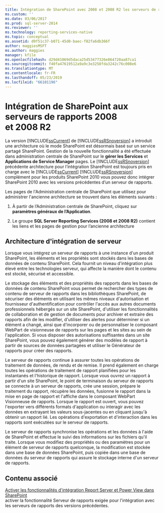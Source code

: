 ```yaml
---
title: Intégration de SharePoint avec 2008 et 2008 R2 les serveurs de rapports | Microsoft Docs
ms.custom: ''
ms.date: 03/06/2017
ms.prod: sql-server-2014
ms.reviewer: ''
ms.technology: reporting-services-native
ms.topic: conceptual
ms.assetid: d9f51c37-b071-45d0-baec-f82fa6db366f
author: maggiesMSFT
ms.author: maggies
manager: kfile
ms.openlocfilehash: d29d41069d5daca25d53477326e864720aa87ca1
ms.sourcegitcommit: f40fa47619512a9a9c3e3258fda3242c76c008e6
ms.translationtype: MT
ms.contentlocale: fr-FR
ms.lasthandoff: 05/23/2019
ms.locfileid: "66101196"
---
```

# <a name="sharepoint-integration-with-2008-and-2008-r2--report-servers"></a>Intégration de SharePoint aux serveurs de rapports 2008 et 2008 R2
  La version [!INCLUDE[ssCurrent](../includes/sscurrent-md.md)] de [!INCLUDE[ssRSnoversion](../includes/ssrsnoversion-md.md)] a introduit une architecture où le mode SharePoint est désormais basé sur un service partagé SharePoint. Gestion de la nouvelle fonctionnalité a été effectuée dans administration centrale de SharePoint sur le **gérer les Services** et **Applications de Service Manager** pages. Le [!INCLUDE[ssRSnoversion](../includes/ssrsnoversion-md.md)] précédente architecture pour l’intégration SharePoint est toujours pris en charge avec le [!INCLUDE[ssCurrent](../includes/sscurrent-md.md)] [!INCLUDE[ssRSnoversion](../includes/ssrsnoversion-md.md)] complément pour les produits SharePoint 2010 vous pouvez donc intégrer SharePoint 2010 avec les versions précédentes d’un serveur de rapports.  
  
 Les pages de l'Administration centrale de SharePoint que utilisez pour administrer l'ancienne architecture se trouvent dans les éléments suivants :  
  
1.  À partir de l’Administration centrale de SharePoint, cliquez sur **paramètres généraux de l’Application**.  
  
2.  Le groupe **SQL Server Reporting Services (2008 et 2008 R2)** contient les liens et les pages de gestion pour l’ancienne architecture  
  
## <a name="server-integration-architecture"></a>Architecture d'intégration de serveur  
 Lorsque vous intégrez un serveur de rapports à une instance d'un produit SharePoint, les éléments et les propriétés sont stockés dans les bases de données de contenu SharePoint. Cela fournit un niveau d'intégration plus élevé entre les technologies serveur, qui affecte la manière dont le contenu est stocké, sécurisé et accessible.  
  
 Le stockage des éléments et des propriétés des rapports dans les bases de données de contenu SharePoint vous permet de rechercher des types de contenu de serveur de rapports dans les bibliothèques SharePoint, de sécuriser des éléments en utilisant les mêmes niveaux d'autorisation et fournisseur d'authentification pour contrôler l'accès aux autres documents professionnels hébergés sur un site SharePoint, d'utiliser les fonctionnalités de collaboration et de gestion de documents pour archiver et extraire des rapports afin de les modifier, d'utiliser des alertes pour déterminer si un élément a changé, ainsi que d'incorporer ou de personnaliser le composant WebPart de visionneuse de rapports sur les pages et les sites au sein de l'application. Si vous disposer des autorisations suffisantes dans un site SharePoint, vous pouvez également générer des modèles de rapport à partir de sources de données partagées et utiliser le Générateur de rapports pour créer des rapports.  
  
 Le serveur de rapports continue à assurer toutes les opérations de traitement de données, de rendu et de remise. Il prend également en charge toutes les opérations de traitement de rapport planifiées pour les instantanés et l'historique de rapport. Lorsque vous ouvrez un rapport à partir d'un site SharePoint, le point de terminaison du serveur de rapports se connecte à un serveur de rapports, crée une session, prépare le traitement du rapport, récupère les données, fusionne le rapport dans la mise en page de rapport et l'affiche dans le composant WebPart Visionneuse de rapports. Lorsque le rapport est ouvert, vous pouvez l'exporter vers différents formats d'application ou interagir avec les données en extrayant les valeurs sous-jacentes ou en cliquant jusqu'à obtenir un rapport lié. Les opérations d'exportation et d'interaction dans les rapports sont exécutées sur le serveur de rapports.  
  
 Le serveur de rapports synchronise les opérations et les données à l'aide de SharePoint et effectue le suivi des informations sur les fichiers qu'il traite. Lorsque vous modifiez des propriétés ou des paramètres pour un élément de serveur de rapports quelconque, la modification est stockée dans une base de données SharePoint, puis copiée dans une base de données du serveur de rapports qui assure le stockage interne d'un serveur de rapports.  
  
## <a name="related-content"></a>Contenu associé  
 [Activer les fonctionnalités d'intégration Report Server et Power View dans SharePoint](activate-the-report-server-and-power-view-integration-features-in-sharepoint.md)  
 activer la fonctionnalité Serveur de rapports exigée pour l'intégration avec les serveurs de rapports des versions précédentes.  
  
  
